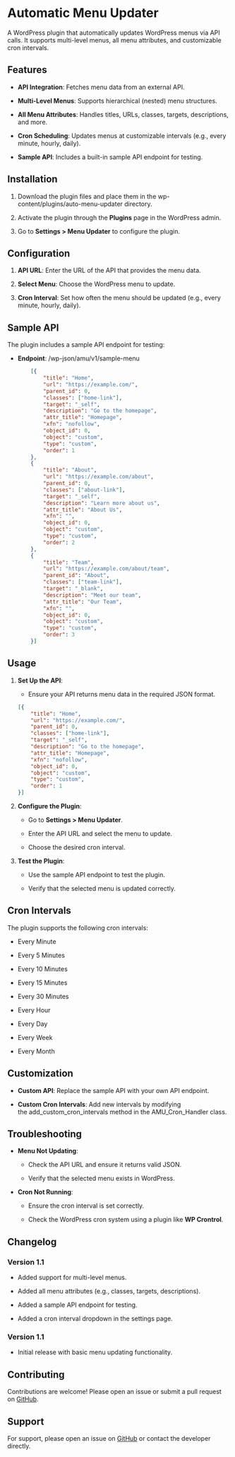 **Automatic Menu Updater**
==========================

A WordPress plugin that automatically updates WordPress menus via API calls. It supports multi-level menus, all menu attributes, and customizable cron intervals.

**Features**
------------

*   **API Integration**: Fetches menu data from an external API.
    
*   **Multi-Level Menus**: Supports hierarchical (nested) menu structures.
    
*   **All Menu Attributes**: Handles titles, URLs, classes, targets, descriptions, and more.
    
*   **Cron Scheduling**: Updates menus at customizable intervals (e.g., every minute, hourly, daily).
    
*   **Sample API**: Includes a built-in sample API endpoint for testing.
    

**Installation**
----------------

1.  Download the plugin files and place them in the wp-content/plugins/auto-menu-updater directory.
    
2.  Activate the plugin through the **Plugins** page in the WordPress admin.
    
3.  Go to **Settings > Menu Updater** to configure the plugin.
    

**Configuration**
-----------------

1.  **API URL**: Enter the URL of the API that provides the menu data.
    
2.  **Select Menu**: Choose the WordPress menu to update.
    
3.  **Cron Interval**: Set how often the menu should be updated (e.g., every minute, hourly, daily).
    

**Sample API**
--------------

The plugin includes a sample API endpoint for testing:

*   **Endpoint**: /wp-json/amu/v1/sample-menu
    
    ```json 
        [{
            "title": "Home",
            "url": "https://example.com/",
            "parent_id": 0,
            "classes": ["home-link"],
            "target": "_self",
            "description": "Go to the homepage",
            "attr_title": "Homepage",
            "xfn": "nofollow",
            "object_id": 0,
            "object": "custom",
            "type": "custom",
            "order": 1
        },
        {
            "title": "About",
            "url": "https://example.com/about",
            "parent_id": 0,
            "classes": ["about-link"],
            "target": "_self",
            "description": "Learn more about us",
            "attr_title": "About Us",
            "xfn": "",
            "object_id": 0,
            "object": "custom",
            "type": "custom",
            "order": 2
        },
        {
            "title": "Team",
            "url": "https://example.com/about/team",
            "parent_id": "About",
            "classes": ["team-link"],
            "target": "_blank",
            "description": "Meet our team",
            "attr_title": "Our Team",
            "xfn": "",
            "object_id": 0,
            "object": "custom",
            "type": "custom",
            "order": 3
        }]
     ```
    

**Usage**
---------

1.  **Set Up the API**:
    
    *   Ensure your API returns menu data in the required JSON format.
        
    ```json 
    [{
        "title": "Home",
        "url": "https://example.com/",
        "parent_id": 0,
        "classes": ["home-link"],
        "target": "_self",
        "description": "Go to the homepage",
        "attr_title": "Homepage",
        "xfn": "nofollow",
        "object_id": 0,
        "object": "custom",
        "type": "custom",
        "order": 1
    }]
    ```
        
2.  **Configure the Plugin**:
    
    *   Go to **Settings > Menu Updater**.
        
    *   Enter the API URL and select the menu to update.
        
    *   Choose the desired cron interval.
        
3.  **Test the Plugin**:
    
    *   Use the sample API endpoint to test the plugin.
        
    *   Verify that the selected menu is updated correctly.
        

**Cron Intervals**
------------------

The plugin supports the following cron intervals:

*   Every Minute
    
*   Every 5 Minutes
    
*   Every 10 Minutes
    
*   Every 15 Minutes
    
*   Every 30 Minutes
    
*   Every Hour
    
*   Every Day
    
*   Every Week
    
*   Every Month
    

**Customization**
-----------------

*   **Custom API**: Replace the sample API with your own API endpoint.
    
*   **Custom Cron Intervals**: Add new intervals by modifying the add\_custom\_cron\_intervals method in the AMU\_Cron\_Handler class.
    

**Troubleshooting**
-------------------

*   **Menu Not Updating**:
    
    *   Check the API URL and ensure it returns valid JSON.
        
    *   Verify that the selected menu exists in WordPress.
        
*   **Cron Not Running**:
    
    *   Ensure the cron interval is set correctly.
        
    *   Check the WordPress cron system using a plugin like **WP Crontrol**.
        

**Changelog**
-------------

### **Version 1.1**

*   Added support for multi-level menus.
    
*   Added all menu attributes (e.g., classes, targets, descriptions).
    
*   Added a sample API endpoint for testing.
    
*   Added a cron interval dropdown in the settings page.
    

### **Version 1.1**

*   Initial release with basic menu updating functionality.
    

**Contributing**
----------------

Contributions are welcome! Please open an issue or submit a pull request on [GitHub](https://github.com/vishnusomanus/auto-menu-updater).

**Support**
-----------

For support, please open an issue on [GitHub](https://github.com/vishnusomanus/auto-menu-updater) or contact the developer directly.